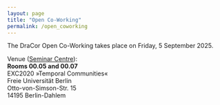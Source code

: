 ```yaml
---
layout: page
title: "Open Co-Working"
permalink: /open_coworking
---
```


The DraCor Open Co-Working takes place on Friday, 5 September 2025.

Venue ([Seminar Centre](venue)):\
**Rooms 00.05 and 00.07**\
EXC2020 »Temporal Communities«\
Freie Universität Berlin\
Otto-von-Simson-Str. 15\
14195 Berlin-Dahlem
